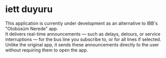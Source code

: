 # iett duyuru

This application is currently under development as an alternative to IBB's "Otobüsüm Nerede" app.  
It delivers real-time announcements — such as delays, detours, or service interruptions — for the bus line you subscribe to, or for all lines if selected.  
Unlike the original app, it sends these announcements directly to the user without requiring them to open the app.

